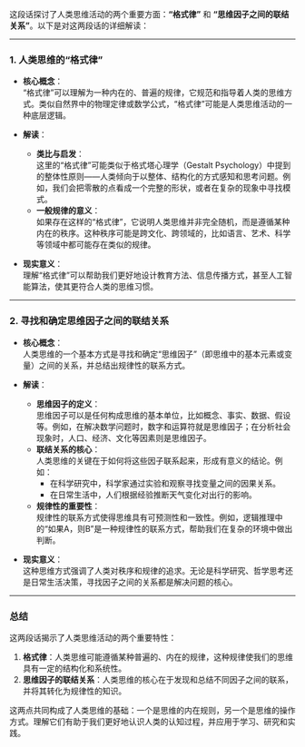 这段话探讨了人类思维活动的两个重要方面：**“格式律”** 和 **“思维因子之间的联结关系”**。以下是对这两段话的详细解读：

---

### **1. 人类思维的“格式律”**
- **核心概念**：  
  “格式律”可以理解为一种内在的、普遍的规律，它规范和指导着人类的思维方式。类似自然界中的物理定律或数学公式，“格式律”可能是人类思维活动的一种底层逻辑。

- **解读**：
  - **类比与启发**：  
    这里的“格式律”可能类似于格式塔心理学（Gestalt Psychology）中提到的整体性原则——人类倾向于以整体、结构化的方式感知和思考问题。例如，我们会把零散的点看成一个完整的形状，或者在复杂的现象中寻找模式。
  - **一般规律的意义**：  
    如果存在这样的“格式律”，它说明人类思维并非完全随机，而是遵循某种内在的秩序。这种秩序可能是跨文化、跨领域的，比如语言、艺术、科学等领域中都可能存在类似的规律。

- **现实意义**：  
  理解“格式律”可以帮助我们更好地设计教育方法、信息传播方式，甚至人工智能算法，使其更符合人类的思维习惯。

---

### **2. 寻找和确定思维因子之间的联结关系**
- **核心概念**：  
  人类思维的一个基本方式是寻找和确定“思维因子”（即思维中的基本元素或变量）之间的关系，并总结出规律性的联系方式。

- **解读**：
  - **思维因子的定义**：  
    思维因子可以是任何构成思维的基本单位，比如概念、事实、数据、假设等。例如，在解决数学问题时，数字和运算符就是思维因子；在分析社会现象时，人口、经济、文化等因素则是思维因子。
  - **联结关系的核心**：  
    人类思维的关键在于如何将这些因子联系起来，形成有意义的结论。例如：
    - 在科学研究中，科学家通过实验和观察寻找变量之间的因果关系。
    - 在日常生活中，人们根据经验推断天气变化对出行的影响。
  - **规律性的重要性**：  
    规律性的联系方式使得思维具有可预测性和一致性。例如，逻辑推理中的“如果A，则B”是一种规律性的联系方式，帮助我们在复杂的环境中做出判断。

- **现实意义**：  
  这种思维方式强调了人类对秩序和规律的追求。无论是科学研究、哲学思考还是日常生活决策，寻找因子之间的关系都是解决问题的核心。

---

### **总结**
这两段话揭示了人类思维活动的两个重要特性：
1. **格式律**：人类思维可能遵循某种普遍的、内在的规律，这种规律使我们的思维具有一定的结构化和系统性。
2. **思维因子的联结关系**：人类思维的核心在于发现和总结不同因子之间的联系，并将其转化为规律性的知识。

这两点共同构成了人类思维的基础：一个是思维的内在规则，另一个是思维的操作方式。理解它们有助于我们更好地认识人类的认知过程，并应用于学习、研究和实践。